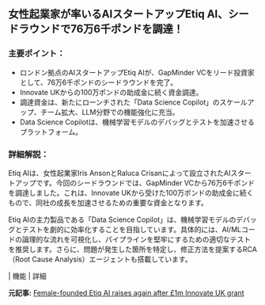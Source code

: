 ## 女性起業家が率いるAIスタートアップEtiq AI、シードラウンドで76万6千ポンドを調達！

### 主要ポイント：

* ロンドン拠点のAIスタートアップEtiq AIが、GapMinder VCをリード投資家として、76万6千ポンドのシードラウンドを完了。
* Innovate UKからの100万ポンドの助成金に続く資金調達。
* 調達資金は、新たにローンチされた「Data Science Copilot」のスケールアップ、チーム拡大、LLM分野での機能強化に充当。
* Data Science Copilotは、機械学習モデルのデバッグとテストを加速させるプラットフォーム。

### 詳細解説：

Etiq AIは、女性起業家Iris AnsonとRaluca Crisanによって設立されたAIスタートアップです。今回のシードラウンドでは、GapMinder VCから76万6千ポンドを調達しました。これは、Innovate UKから受けた100万ポンドの助成金に続くもので、同社の成長を加速させるための重要な資金となります。

Etiq AIの主力製品である「Data Science Copilot」は、機械学習モデルのデバッグとテストを劇的に効率化することを目指しています。具体的には、AI/MLコードの論理的な流れを可視化し、パイプラインを堅牢にするための適切なテストを推奨します。さらに、問題が発生した箇所を特定し、修正方法を提案するRCA（Root Cause Analysis）エージェントも搭載しています。

| 機能 | 詳細 

**元記事:** [Female-founded Etiq AI raises again after £1m Innovate UK grant](https://businesscloud.co.uk/news/female-founded-etiq-ai-raises-again-after-1m-innovate-uk-grant/)